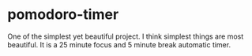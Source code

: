 # pomodoro-timer
One of the simplest yet beautiful project. I think simplest things are most beautiful. It is a 25 minute focus and 5 minute break automatic timer.
